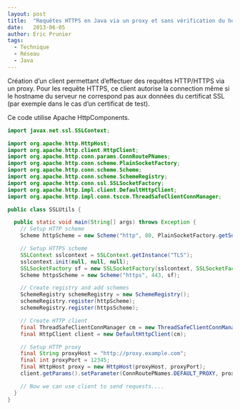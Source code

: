 ```yaml
---
layout: post
title:  "Requêtes HTTPS en Java via un proxy et sans vérification du hostname"
date:   2013-06-05
author: Eric Prunier
tags:
  - Technique
  - Réseau
  - Java
---
```


Création d’un client permettant d’effectuer des requêtes HTTP/HTTPS via un proxy.
Pour les requête HTTPS, ce client autorise la connection même si le hostname du
serveur ne correspond pas aux données du certificat SSL (par exemple dans le cas
d’un certificat de test).
<!--break-->

Ce code utilise Apache HttpComponents.

``` java
import javax.net.ssl.SSLContext;

import org.apache.http.HttpHost;
import org.apache.http.client.HttpClient;
import org.apache.http.conn.params.ConnRoutePNames;
import org.apache.http.conn.scheme.PlainSocketFactory;
import org.apache.http.conn.scheme.Scheme;
import org.apache.http.conn.scheme.SchemeRegistry;
import org.apache.http.conn.ssl.SSLSocketFactory;
import org.apache.http.impl.client.DefaultHttpClient;
import org.apache.http.impl.conn.tsccm.ThreadSafeClientConnManager;

public class SSLUtils {

  public static void main(String[] args) throws Exception {
    // Setup HTTP scheme
    Scheme httpScheme = new Scheme("http", 80, PlainSocketFactory.getSocketFactory());

    // Setup HTTPS scheme
    SSLContext sslcontext = SSLContext.getInstance("TLS");
    sslcontext.init(null, null, null);
    SSLSocketFactory sf = new SSLSocketFactory(sslcontext, SSLSocketFactory.ALLOW_ALL_HOSTNAME_VERIFIER);
    Scheme httpsScheme = new Scheme("https", 443, sf);

    // Create registry and add schemes
    SchemeRegistry schemeRegistry = new SchemeRegistry();
    schemeRegistry.register(httpScheme);
    schemeRegistry.register(httpsScheme);

    // Create HTTP client
    final ThreadSafeClientConnManager cm = new ThreadSafeClientConnManager(schemeRegistry);
    final HttpClient client = new DefaultHttpClient(cm);

    // Setup HTTP proxy
    final String proxyHost = "http://proxy.example.com";
    final int proxyPort = 12345;
    final HttpHost proxy = new HttpHost(proxyHost, proxyPort);
    client.getParams().setParameter(ConnRoutePNames.DEFAULT_PROXY, proxy);

    // Now we can use client to send requests....
  }
}
```
